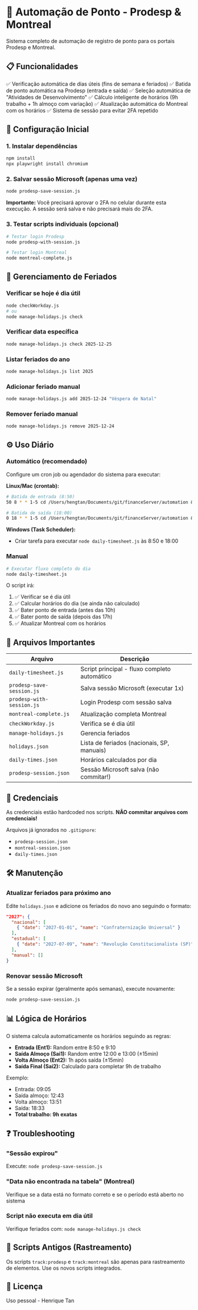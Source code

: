 # 🤖 Automação de Ponto - Prodesp & Montreal

Sistema completo de automação de registro de ponto para os portais Prodesp e Montreal.

## 📋 Funcionalidades

✅ Verificação automática de dias úteis (fins de semana e feriados)
✅ Batida de ponto automática na Prodesp (entrada e saída)
✅ Seleção automática de "Atividades de Desenvolvimento"
✅ Cálculo inteligente de horários (9h trabalho + 1h almoço com variação)
✅ Atualização automática do Montreal com os horários
✅ Sistema de sessão para evitar 2FA repetido

## 🚀 Configuração Inicial

### 1. Instalar dependências
```bash
npm install
npx playwright install chromium
```

### 2. Salvar sessão Microsoft (apenas uma vez)
```bash
node prodesp-save-session.js
```
**Importante:** Você precisará aprovar o 2FA no celular durante esta execução. A sessão será salva e não precisará mais do 2FA.

### 3. Testar scripts individuais (opcional)
```bash
# Testar login Prodesp
node prodesp-with-session.js

# Testar login Montreal
node montreal-complete.js
```

## 📅 Gerenciamento de Feriados

### Verificar se hoje é dia útil
```bash
node checkWorkday.js
# ou
node manage-holidays.js check
```

### Verificar data específica
```bash
node manage-holidays.js check 2025-12-25
```

### Listar feriados do ano
```bash
node manage-holidays.js list 2025
```

### Adicionar feriado manual
```bash
node manage-holidays.js add 2025-12-24 "Véspera de Natal"
```

### Remover feriado manual
```bash
node manage-holidays.js remove 2025-12-24
```

## ⚙️ Uso Diário

### Automático (recomendado)
Configure um cron job ou agendador do sistema para executar:

**Linux/Mac (crontab):**
```bash
# Batida de entrada (8:50)
50 8 * * 1-5 cd /Users/hengtan/Documents/git/financeServer/automation && node daily-timesheet.js

# Batida de saída (18:00)
0 18 * * 1-5 cd /Users/hengtan/Documents/git/financeServer/automation && node daily-timesheet.js
```

**Windows (Task Scheduler):**
- Criar tarefa para executar `node daily-timesheet.js` às 8:50 e 18:00

### Manual
```bash
# Executar fluxo completo do dia
node daily-timesheet.js
```

O script irá:
1. ✅ Verificar se é dia útil
2. ✅ Calcular horários do dia (se ainda não calculado)
3. ✅ Bater ponto de entrada (antes das 10h)
4. ✅ Bater ponto de saída (depois das 17h)
5. ✅ Atualizar Montreal com os horários

## 📂 Arquivos Importantes

| Arquivo | Descrição |
|---------|-----------|
| `daily-timesheet.js` | Script principal - fluxo completo automático |
| `prodesp-save-session.js` | Salva sessão Microsoft (executar 1x) |
| `prodesp-with-session.js` | Login Prodesp com sessão salva |
| `montreal-complete.js` | Atualização completa Montreal |
| `checkWorkday.js` | Verifica se é dia útil |
| `manage-holidays.js` | Gerencia feriados |
| `holidays.json` | Lista de feriados (nacionais, SP, manuais) |
| `daily-times.json` | Horários calculados por dia |
| `prodesp-session.json` | Sessão Microsoft salva (não commitar!) |

## 🔐 Credenciais

As credenciais estão hardcoded nos scripts. **NÃO commitar arquivos com credenciais!**

Arquivos já ignorados no `.gitignore`:
- `prodesp-session.json`
- `montreal-session.json`
- `daily-times.json`

## 🛠️ Manutenção

### Atualizar feriados para próximo ano
Edite `holidays.json` e adicione os feriados do novo ano seguindo o formato:
```json
"2027": {
  "nacional": [
    { "date": "2027-01-01", "name": "Confraternização Universal" }
  ],
  "estadual": [
    { "date": "2027-07-09", "name": "Revolução Constitucionalista (SP)" }
  ],
  "manual": []
}
```

### Renovar sessão Microsoft
Se a sessão expirar (geralmente após semanas), execute novamente:
```bash
node prodesp-save-session.js
```

## 📊 Lógica de Horários

O sistema calcula automaticamente os horários seguindo as regras:

- **Entrada (Ent1):** Random entre 8:50 e 9:10
- **Saída Almoço (Sai1):** Random entre 12:00 e 13:00 (±15min)
- **Volta Almoço (Ent2):** 1h após saída (±15min)
- **Saída Final (Sai2):** Calculado para completar 9h de trabalho

Exemplo:
- Entrada: 09:05
- Saída almoço: 12:43
- Volta almoço: 13:51
- Saída: 18:33
- **Total trabalho: 9h exatas**

## ❓ Troubleshooting

### "Sessão expirou"
Execute: `node prodesp-save-session.js`

### "Data não encontrada na tabela" (Montreal)
Verifique se a data está no formato correto e se o período está aberto no sistema

### Script não executa em dia útil
Verifique feriados com: `node manage-holidays.js check`

## 📝 Scripts Antigos (Rastreamento)

Os scripts `track:prodesp` e `track:montreal` são apenas para rastreamento de elementos. Use os novos scripts integrados.

## 📄 Licença

Uso pessoal - Henrique Tan
